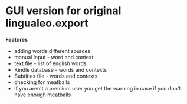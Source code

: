 GUI version for original lingualeo.export
================
**Features**
* adding words different sources
 * manual input - word and context
 * text file - list of english words
 * Kindle database - words and contexts
 * Subtitles file - words and contexts
* checking for meatballs
 * if you aren't a premium user you get the warning in case if you don't have enough meatballs
 
